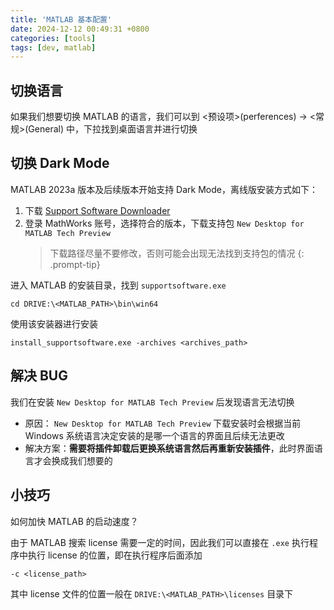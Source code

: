 ```yaml
---
title: 'MATLAB 基本配置'
date: 2024-12-12 00:49:31 +0800
categories: [tools]
tags: [dev, matlab]
---
```


## 切换语言

如果我们想要切换 MATLAB 的语言，我们可以到 <预设项>(perferences) -> <常规>(General) 中，下拉找到桌面语言并进行切换

## 切换 Dark Mode

MATLAB 2023a 版本及后续版本开始支持 Dark Mode，离线版安装方式如下：

1. 下载 [Support Software Downloader](https://www.mathworks.com/support/install/support-software-downloader.html)
2. 登录 MathWorks 账号，选择符合的版本，下载支持包 `New Desktop for MATLAB Tech Preview`
   > 下载路径尽量不要修改，否则可能会出现无法找到支持包的情况
   {: .prompt-tip}

进入 MATLAB 的安装目录，找到 `supportsoftware.exe`

```shell
cd DRIVE:\<MATLAB_PATH>\bin\win64
```

使用该安装器进行安装

```shell
install_supportsoftware.exe -archives <archives_path>
```

## 解决 BUG

我们在安装 `New Desktop for MATLAB Tech Preview` 后发现语言无法切换

- 原因： `New Desktop for MATLAB Tech Preview` 下载安装时会根据当前 Windows 系统语言决定安装的是哪一个语言的界面且后续无法更改
- 解决方案：**需要将插件卸载后更换系统语言然后再重新安装插件**，此时界面语言才会换成我们想要的

## 小技巧

如何加快 MATLAB 的启动速度？

由于 MATLAB 搜索 license 需要一定的时间，因此我们可以直接在 `.exe` 执行程序中执行 license 的位置，即在执行程序后面添加

```shell
-c <license_path>
```

其中 license 文件的位置一般在 `DRIVE:\<MATLAB_PATH>\licenses` 目录下

